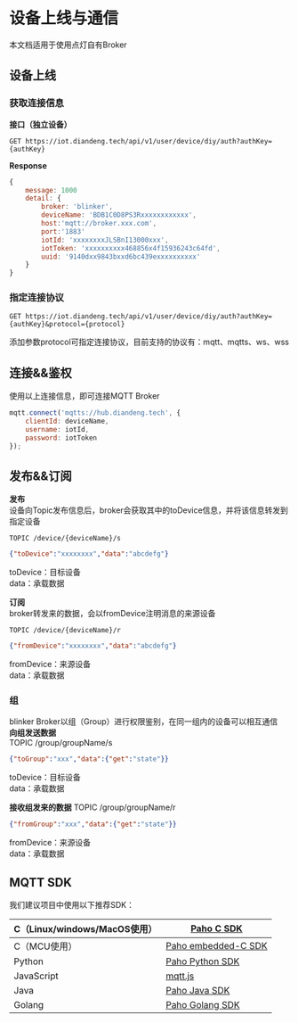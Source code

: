 # 设备上线与通信  
本文档适用于使用点灯自有Broker  
## 设备上线

### 获取连接信息  

**接口（独立设备）**  

``` 
GET https://iot.diandeng.tech/api/v1/user/device/diy/auth?authKey={authKey}
```

**Response**  

``` js
{
    message: 1000
    detail: {
        broker: 'blinker',
        deviceName: 'BDB1C0D8PS3Rxxxxxxxxxxxx',
        host:'mqtt://broker.xxx.com',
        port:'1883'
        iotId: 'xxxxxxxxJLSBnI13000xxx',
        iotToken: 'xxxxxxxxxx468856x4f15936243c64fd',
        uuid: '9140dxx9843bxxd6bc439exxxxxxxxxx'
    }
}
```

### 指定连接协议
```
GET https://iot.diandeng.tech/api/v1/user/device/diy/auth?authKey={authKey}&protocol={protocol}
```
添加参数protocol可指定连接协议，目前支持的协议有：mqtt、mqtts、ws、wss  


## 连接&&鉴权  
使用以上连接信息，即可连接MQTT Broker  

``` js
mqtt.connect('mqtts://hub.diandeng.tech', {
    clientId: deviceName,
    username: iotId,
    password: iotToken
});
```

## 发布&&订阅  
**发布**  
设备向Topic发布信息后，broker会获取其中的toDevice信息，并将该信息转发到指定设备  
``` 
TOPIC /device/{deviceName}/s
```

``` json
{"toDevice":"xxxxxxxx","data":"abcdefg"}
```
toDevice：目标设备  
data：承载数据  

**订阅**  
broker转发来的数据，会以fromDevice注明消息的来源设备  
``` 
TOPIC /device/{deviceName}/r
```

``` json
{"fromDevice":"xxxxxxxx","data":"abcdefg"}
```

fromDevice：来源设备  
data：承载数据  

### 组
blinker Broker以组（Group）进行权限鉴别，在同一组内的设备可以相互通信  
**向组发送数据**  
TOPIC /group/groupName/s  
```json
{"toGroup":"xxx","data":{"get":"state"}}
```

toDevice：目标设备  
data：承载数据  

**接收组发来的数据**
TOPIC /group/groupName/r  
```json
{"fromGroup":"xxx","data":{"get":"state"}}
```

fromDevice：来源设备  
data：承载数据  

## MQTT SDK
我们建议项目中使用以下推荐SDK：    

| C（Linux/windows/MacOS使用） | [Paho C SDK](https://github.com/eclipse/paho.mqtt.c)         |
| ---------------------------- | ------------------------------------------------------------ |
| C（MCU使用）                 | [Paho embedded-C SDK](https://github.com/eclipse/paho.mqtt.embedded-c) |
| Python                       | [Paho Python SDK](https://github.com/eclipse/paho.mqtt.python) |
| JavaScript                   | [mqtt.js](https://github.com/mqttjs/MQTT.js)                 |
| Java                         | [Paho Java SDK](https://github.com/eclipse/paho.mqtt.java)   |
| Golang                       | [Paho Golang SDK](https://github.com/eclipse/paho.mqtt.golang) |

